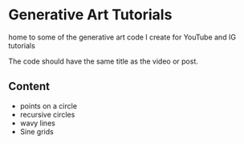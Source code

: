 # Generative Art Tutorials
home to some of the generative art code I create for YouTube and IG tutorials


The code should have the same title as the video or post.


## Content
- points on a circle
- recursive circles
- wavy lines
- Sine grids
